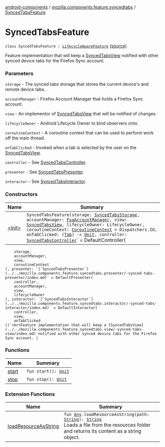 [android-components](../../index.md) / [mozilla.components.feature.syncedtabs](../index.md) / [SyncedTabsFeature](./index.md)

# SyncedTabsFeature

`class SyncedTabsFeature : `[`LifecycleAwareFeature`](../../mozilla.components.support.base.feature/-lifecycle-aware-feature/index.md) [(source)](https://github.com/mozilla-mobile/android-components/blob/master/components/feature/syncedtabs/src/main/java/mozilla/components/feature/syncedtabs/SyncedTabsFeature.kt#L37)

Feature implementation that will keep a [SyncedTabsView](../../mozilla.components.feature.syncedtabs.view/-synced-tabs-view/index.md) notified with other synced device tabs for
the Firefox Sync account.

### Parameters

`storage` - The synced tabs storage that stores the current device's and remote device tabs.

`accountManager` - Firefox Account Manager that holds a Firefox Sync account.

`view` - An implementor of [SyncedTabsView](../../mozilla.components.feature.syncedtabs.view/-synced-tabs-view/index.md) that will be notified of changes.

`lifecycleOwner` - Android Lifecycle Owner to bind observers onto.

`coroutineContext` - A coroutine context that can be used to perform work off the main thread.

`onTabClicked` - Invoked when a tab is selected by the user on the [SyncedTabsView](../../mozilla.components.feature.syncedtabs.view/-synced-tabs-view/index.md).

`controller` - See [SyncedTabsController](../../mozilla.components.feature.syncedtabs.controller/-synced-tabs-controller/index.md).

`presenter` - See [SyncedTabsPresenter](../../mozilla.components.feature.syncedtabs.presenter/-synced-tabs-presenter/index.md).

`interactor` - See [SyncedTabsInteractor](../../mozilla.components.feature.syncedtabs.interactor/-synced-tabs-interactor/index.md).

### Constructors

| Name | Summary |
|---|---|
| [&lt;init&gt;](-init-.md) | `SyncedTabsFeature(storage: `[`SyncedTabsStorage`](../../mozilla.components.feature.syncedtabs.storage/-synced-tabs-storage/index.md)`, accountManager: `[`FxaAccountManager`](../../mozilla.components.service.fxa.manager/-fxa-account-manager/index.md)`, view: `[`SyncedTabsView`](../../mozilla.components.feature.syncedtabs.view/-synced-tabs-view/index.md)`, lifecycleOwner: LifecycleOwner, coroutineContext: `[`CoroutineContext`](https://kotlinlang.org/api/latest/jvm/stdlib/kotlin.coroutines/-coroutine-context/index.html)` = Dispatchers.IO, onTabClicked: (`[`Tab`](../../mozilla.components.browser.storage.sync/-tab/index.md)`) -> `[`Unit`](https://kotlinlang.org/api/latest/jvm/stdlib/kotlin/-unit/index.html)`, controller: `[`SyncedTabsController`](../../mozilla.components.feature.syncedtabs.controller/-synced-tabs-controller/index.md)` = DefaultController(
        storage,
        accountManager,
        view,
        coroutineContext
    ), presenter: `[`SyncedTabsPresenter`](../../mozilla.components.feature.syncedtabs.presenter/-synced-tabs-presenter/index.md)` = DefaultPresenter(
        controller,
        accountManager,
        view,
        lifecycleOwner
    ), interactor: `[`SyncedTabsInteractor`](../../mozilla.components.feature.syncedtabs.interactor/-synced-tabs-interactor/index.md)` = DefaultInteractor(
        controller,
        view,
        onTabClicked
    ))`<br>Feature implementation that will keep a [SyncedTabsView](../../mozilla.components.feature.syncedtabs.view/-synced-tabs-view/index.md) notified with other synced device tabs for the Firefox Sync account. |

### Functions

| Name | Summary |
|---|---|
| [start](start.md) | `fun start(): `[`Unit`](https://kotlinlang.org/api/latest/jvm/stdlib/kotlin/-unit/index.html) |
| [stop](stop.md) | `fun stop(): `[`Unit`](https://kotlinlang.org/api/latest/jvm/stdlib/kotlin/-unit/index.html) |

### Extension Functions

| Name | Summary |
|---|---|
| [loadResourceAsString](../../mozilla.components.support.test.file/kotlin.-any/load-resource-as-string.md) | `fun `[`Any`](https://kotlinlang.org/api/latest/jvm/stdlib/kotlin/-any/index.html)`.loadResourceAsString(path: `[`String`](https://kotlinlang.org/api/latest/jvm/stdlib/kotlin/-string/index.html)`): `[`String`](https://kotlinlang.org/api/latest/jvm/stdlib/kotlin/-string/index.html)<br>Loads a file from the resources folder and returns its content as a string object. |
